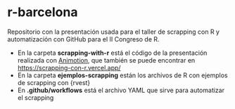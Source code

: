 # r-barcelona

Repositorio con la presentación usada para el taller de scrapping con R y automatización con GitHub para el II Congreso de R.

- En la carpeta **scrapping-with-r** está el código de la presentación realizada con [Animotion](https://animotion.pages.dev/), que también se puede encontrar en https://scrapping-con-r.vercel.app/
- En la carpeta **ejemplos-scrapping** están los archivos de R con ejemplos de scrapping con {rvest}
- En **.github/workflows** está el archivo YAML que sirve para automatizar el scrapping